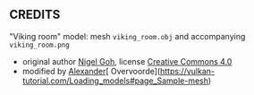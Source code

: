 CREDITS
-------

"Viking room" model: mesh `viking_room.obj` and accompanying `viking_room.png`
- original author [Nigel Goh](https://sketchfab.com/nigelgoh), license [Creative ](https://creativecommons.org/licenses/by/4.0/)[Commons ](https://web.archive.org/web/20200428202538/https://sketchfab.com/3d-models/viking-room-a49f1b8e4f5c4ecf9e1fe7d81915ad38)[4.0](https://rigmodels.com/model.php?view=Viking_room-3d-model__a49f1b8e4f5c4ecf9e1fe7d81915ad38)
- modified by [Alexander](https://disqus.com/by/Overv/?)[ Overvoorde](https://vulkan-tutorial.com/Loading_models#page_Sample-mesh)
